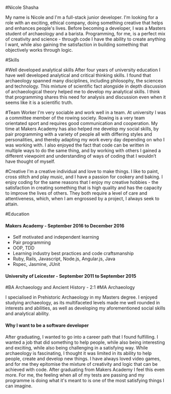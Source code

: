 #Nicole Shasha

My name is Nicole and I'm a full-stack junior developer. I'm looking for a role with an exciting, ethical company, doing something creative that helps and enhances people's lives. Before becoming a developer, I was a Masters student of archaeology and a barista. Programming, for me, is a perfect mix of creativity and science - through code I have the ability to create anything I want, while also gaining the satisfaction in building something that objectively works through logic.

#Skills

#Well developed analytical skills
After four years of university education I have well developed analytical and critical thinking skills. I found that archaeology spanned many disciplines, including philosophy, the sciences and technology. This mixture of scientific fact alongside in depth discussion of archaeological theory helped me to develop my analytical skills. I think that programming shares this need for analysis and discussion even when it seems like it is a scientific truth.  

#Team Worker
I'm very sociable and work well in a team. At university I was a committee member of the rowing society. Rowing is a very team orientated sport and requires good communication and cooperation. My time at Makers Academy has also helped me develop my social skills, by pair programming with a variety of people all with differing styles and personalities, and thereby adapting my work every day depending on who I was working with. I also enjoyed the fact that code can be written in multiple ways to do the same thing, and by working with others I gained a different viewpoint and understanding of ways of coding that I wouldn’t have thought of myself.

#Creative
I'm a creative individual and love to make things. I like to paint, cross stitch and play music, and I have a passion for cookery and baking. I enjoy coding for the same reasons that I enjoy my creative hobbies - the satisfaction in creating something that is high quality and has the capacity to improve the lives of others. They both require a level of care and attentiveness, which, when I am engrossed by a project, I always seek to attain.

#Education

#### Makers Academy - September 2016 to December 2016

- Self motivated and independent learning
- Pair programming
- OOP, TDD
- Learning industry best practices and code craftsmanship
- Ruby, Rails, Javascript, Node.js, Angular.js, Java
- Rspec, Jasmine, JUnit


#### University of Leicester - September 2011 to September 2015
#BA Archaeology and Ancient History - 2:1
#MA Archaeology

I specialised in Prehistoric Archaeology in my Masters degree. I enjoyed studying archaeology, as its multifaceted levels made me well rounded in interests and abilities, as well as developing my aforementioned social skills and analytical ability.

#### Why I want to be a software developer

After graduating, I wanted to go into a career path that I found fulfilling.
I wanted a job that did something to help people, while also being interesting and exciting, while also being challenging in a satisfying way. While archaeology is fascinating, I thought it was limited in its ability to help people, create and develop new things. I have always loved video games, and for me they epitomise the mixture of creativity and logic that can be achieved with code. After graduating from Makers Academy I feel this even more. For me, the feeling when all of my tests are passing and my programme is doing what it's meant to is one of the most satisfying things I can imagine. 
